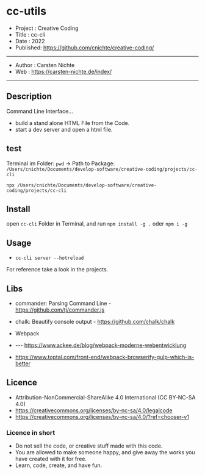 # cc-utils

* Project : Creative Coding
* Title : cc-cli
* Date : 2022
* Published: https://github.com/cnichte/creative-coding/

---

* Author : Carsten Nichte
* Web : https://carsten-nichte.de/index/ 

---

## Description

Command Line Interface...

- build a stand alone HTML File from the Code.
- start a dev server and open a html file.

## test

Terminal im Folder: `pwd` -> Path to Package: `/Users/cnichte/Documents/develop-software/creative-coding/projects/cc-cli`

`npx /Users/cnichte/Documents/develop-software/creative-coding/projects/cc-cli`

## Install

open `cc-cli` Folder in Terminal, and run `npm install -g .` oder `npm i -g`


## Usage

* `cc-cli server --hotreload`


For reference take a look in the projects.


## Libs

* commander: Parsing Command Line -  https://github.com/tj/commander.js
* chalk: Beautify console output - https://github.com/chalk/chalk

* Webpack
* --- https://www.ackee.de/blog/webpack-moderne-webentwicklung


* https://www.toptal.com/front-end/webpack-browserify-gulp-which-is-better

## Licence

* Attribution-NonCommercial-ShareAlike 4.0 International (CC BY-NC-SA 4.0)
* https://creativecommons.org/licenses/by-nc-sa/4.0/legalcode
* https://creativecommons.org/licenses/by-nc-sa/4.0/?ref=chooser-v1

### Licence in short

* Do not sell the code, or creative stuff made with this code.
* You are allowed to make someone happy, and give away the works you have created with it for free.
* Learn, code, create, and have fun.
